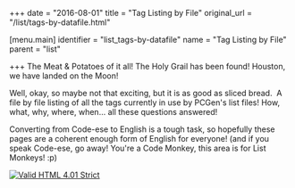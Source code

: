 +++
date = "2016-08-01"
title = "Tag Listing by File"
original_url = "/list/tags-by-datafile.html"

[menu.main]
    identifier = "list_tags-by-datafile"
    name = "Tag Listing by File"
    parent = "list"
    
+++
The Meat & Potatoes of it all! The Holy Grail has been found! Houston,
we have landed on the Moon!

Well, okay, so maybe not that exciting, but it is as good as sliced
bread.  A file by file listing of all the tags currently in use by
PCGen's list files! How, what, why, where, when... all these questions
answered!

Converting from Code-ese to English is a tough task, so hopefully these
pages are a coherent enough form of English for everyone! (and if you
speak Code-ese, go away! You're a Code Monkey, this area is for List
Monkeys! :p)

[![Valid HTML 4.01
Strict](../images/system/valid-html401.png)](http://validator.w3.org/check?uri=referer)

